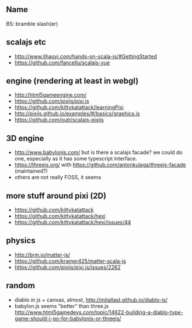 ## Name
BS: bramble slash(er)

## scalajs etc
- http://www.lihaoyi.com/hands-on-scala-js/#GettingStarted
- https://github.com/fancellu/scalajs-vue

## engine (rendering at least in webgl)
- http://html5gameengine.com/
- https://github.com/pixijs/pixi.js
- https://github.com/kittykatattack/learningPixi
- http://pixijs.github.io/examples/#/basics/graphics.js
- https://github.com/outr/scalajs-pixijs

## 3D engine
- http://www.babylonjs.com/ but is there a scalajs facade? we could do one, especially as it has some typescript interface.
- https://threejs.org/ with https://github.com/antonkulaga/threejs-facade (maintained?)
- others are not really FOSS, it seems

## more stuff around pixi (2D)
- https://github.com/kittykatattack
- https://github.com/kittykatattack/hexi
- https://github.com/kittykatattack/hexi/issues/44

## physics
- http://brm.io/matter-js/
- https://github.com/kramer425/matter-scala-js
- https://github.com/pixijs/pixi.js/issues/2262


## random
- diablo in js + canvas, almost, http://mitallast.github.io/diablo-js/
- babylon.js seems "better" than three.js http://www.html5gamedevs.com/topic/14622-building-a-diablo-type-game-should-i-go-for-babylonjs-or-threejs/
